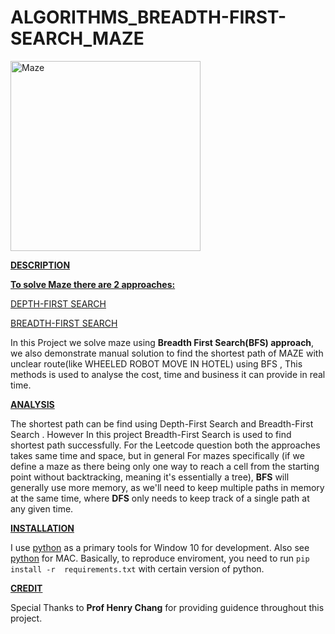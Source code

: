 # ALGORITHMS_BREADTH-FIRST-SEARCH_MAZE
<img width="304" alt="Maze" src="https://user-images.githubusercontent.com/109574120/180377033-f3ed310c-8e9b-4666-bb9e-087da9af7393.png">

<ins>**DESCRIPTION**</ins>

<ins>**To solve Maze there are 2 approaches:**</ins>

[DEPTH-FIRST SEARCH](https://youtu.be/W9F8fDQj7Ok)

[BREADTH-FIRST SEARCH](https://youtu.be/hettiSrJjM4)


In this Project we solve maze using **Breadth First Search(BFS) approach**, we also demonstrate manual solution to find the shortest path of MAZE  with unclear route(like WHEELED ROBOT MOVE IN HOTEL) using BFS , This methods is used to analyse the cost, time and business it can provide in real time.






<ins>**ANALYSIS**</ins>

The shortest path can be find using Depth-First Search and Breadth-First Search . However In this project  Breadth-First Search is used to find shortest path successfully. For the Leetcode question both the approaches takes same time and space, but in general For mazes specifically (if we define a maze as there being only one way to reach a cell from the starting point without backtracking, meaning it's essentially a tree), **BFS** will generally use more memory, as we'll need to keep multiple paths in memory at the same time, where **DFS** only needs to keep track of a single path at any given time.





<ins>**INSTALLATION**</ins>

I use [python](https://realpython.com/installing-python/) as a primary tools for Window 10 for 
development. Also see [python](https://www.freecodecamp.org/news/python-version-on-mac-update/) for MAC.
Basically, to reproduce enviroment, you need to run `pip install -r 
requirements.txt` with certain version of python.







<ins>**CREDIT**</ins>

Special Thanks to **Prof Henry Chang** for providing guidence throughout this project.

